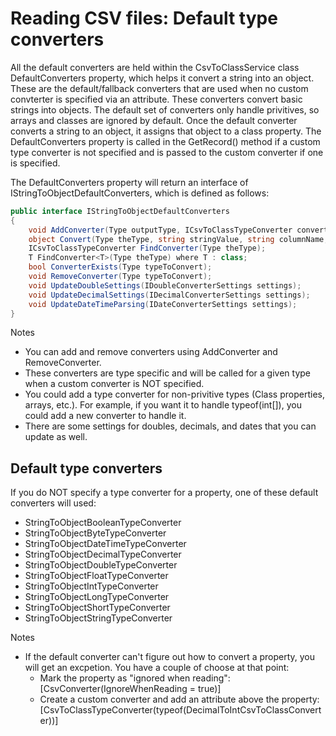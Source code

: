 # Reading CSV files: Default type converters

 All the default converters are held within the CsvToClassService class DefaultConverters property, which helps it convert a string into an object.  These are the default/fallback converters that are used when no custom convterter is specified via an attribute.  These converters convert basic strings into objects.  The default set of converters only handle privitives, so arrays and classes are ignored by default.  Once the default converter converts a string to an object, it assigns that object to a class property.  The DefaultConverters property is called in the GetRecord() method if a custom type converter is not specified and is passed to the custom converter if one is specified.

The DefaultConverters property will return an interface of IStringToObjectDefaultConverters, which is defined as follows:
```C#
public interface IStringToObjectDefaultConverters
{
	void AddConverter(Type outputType, ICsvToClassTypeConverter converter);
	object Convert(Type theType, string stringValue, string columnName, int columnIndex, int rowNumber);
	ICsvToClassTypeConverter FindConverter(Type theType);
	T FindConverter<T>(Type theType) where T : class;
	bool ConverterExists(Type typeToConvert);
	void RemoveConverter(Type typeToConvert);
	void UpdateDoubleSettings(IDoubleConverterSettings settings);
	void UpdateDecimalSettings(IDecimalConverterSettings settings);
	void UpdateDateTimeParsing(IDateConverterSettings settings);
}
```

Notes
- You can add and remove converters using AddConverter and RemoveConverter.
- These converters are type specific and will be called for a given type when a custom converter is NOT specified.
- You could add a type converter for non-privitive types (Class properties, arrays, etc.). For example, if you want it to handle typeof(int[]), you could add a new converter to handle it. 
- There are some settings for doubles, decimals, and dates that you can update as well.

## Default type converters
If you do NOT specify a type converter for a property, one of these default converters will used:
- StringToObjectBooleanTypeConverter
- StringToObjectByteTypeConverter
- StringToObjectDateTimeTypeConverter
- StringToObjectDecimalTypeConverter
- StringToObjectDoubleTypeConverter
- StringToObjectFloatTypeConverter
- StringToObjectIntTypeConverter
- StringToObjectLongTypeConverter
- StringToObjectShortTypeConverter
- StringToObjectStringTypeConverter

Notes
- If the default converter can't figure out how to convert a property, you will get an excpetion.  You have a couple of choose at that point:
    - Mark the property as "ignored when reading": [CsvConverter(IgnoreWhenReading = true)] 
    - Create a custom converter and add an attribute above the property: [CsvToClassTypeConverter(typeof(DecimalToIntCsvToClassConverter))]
